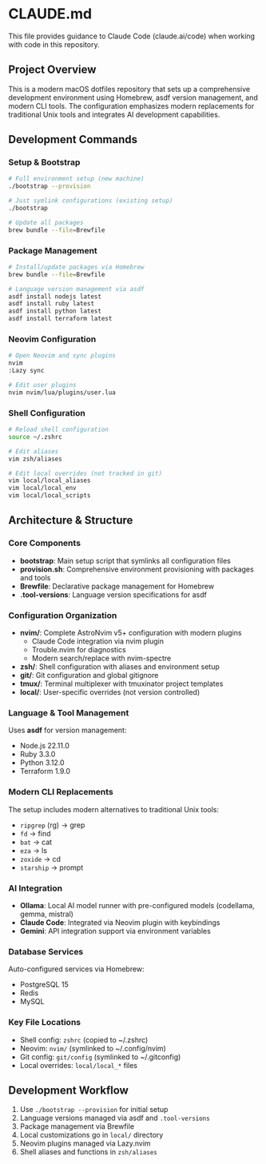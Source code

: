 # CLAUDE.md

This file provides guidance to Claude Code (claude.ai/code) when working with code in this repository.

## Project Overview

This is a modern macOS dotfiles repository that sets up a comprehensive development environment using Homebrew, asdf version management, and modern CLI tools. The configuration emphasizes modern replacements for traditional Unix tools and integrates AI development capabilities.

## Development Commands

### Setup & Bootstrap
```bash
# Full environment setup (new machine)
./bootstrap --provision

# Just symlink configurations (existing setup)
./bootstrap

# Update all packages
brew bundle --file=Brewfile
```

### Package Management
```bash
# Install/update packages via Homebrew
brew bundle --file=Brewfile

# Language version management via asdf
asdf install nodejs latest
asdf install ruby latest
asdf install python latest
asdf install terraform latest
```

### Neovim Configuration
```bash
# Open Neovim and sync plugins
nvim
:Lazy sync

# Edit user plugins
nvim nvim/lua/plugins/user.lua
```

### Shell Configuration
```bash
# Reload shell configuration
source ~/.zshrc

# Edit aliases
vim zsh/aliases

# Edit local overrides (not tracked in git)
vim local/local_aliases
vim local/local_env
vim local/local_scripts
```

## Architecture & Structure

### Core Components

- **bootstrap**: Main setup script that symlinks all configuration files
- **provision.sh**: Comprehensive environment provisioning with packages and tools
- **Brewfile**: Declarative package management for Homebrew
- **.tool-versions**: Language version specifications for asdf

### Configuration Organization

- **nvim/**: Complete AstroNvim v5+ configuration with modern plugins
  - Claude Code integration via nvim plugin
  - Trouble.nvim for diagnostics
  - Modern search/replace with nvim-spectre
- **zsh/**: Shell configuration with aliases and environment setup
- **git/**: Git configuration and global gitignore
- **tmux/**: Terminal multiplexer with tmuxinator project templates
- **local/**: User-specific overrides (not version controlled)

### Language & Tool Management

Uses **asdf** for version management:
- Node.js 22.11.0
- Ruby 3.3.0  
- Python 3.12.0
- Terraform 1.9.0

### Modern CLI Replacements

The setup includes modern alternatives to traditional Unix tools:
- `ripgrep` (rg) → grep
- `fd` → find
- `bat` → cat
- `eza` → ls
- `zoxide` → cd
- `starship` → prompt

### AI Integration

- **Ollama**: Local AI model runner with pre-configured models (codellama, gemma, mistral)
- **Claude Code**: Integrated via Neovim plugin with keybindings
- **Gemini**: API integration support via environment variables

### Database Services

Auto-configured services via Homebrew:
- PostgreSQL 15
- Redis
- MySQL

### Key File Locations

- Shell config: `zshrc` (copied to ~/.zshrc)
- Neovim: `nvim/` (symlinked to ~/.config/nvim)
- Git config: `git/config` (symlinked to ~/.gitconfig)
- Local overrides: `local/local_*` files

## Development Workflow

1. Use `./bootstrap --provision` for initial setup
2. Language versions managed via asdf and `.tool-versions`
3. Package management via Brewfile
4. Local customizations go in `local/` directory
5. Neovim plugins managed via Lazy.nvim
6. Shell aliases and functions in `zsh/aliases`
